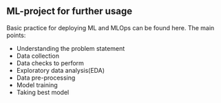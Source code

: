 ## ML-project for further usage 

Basic practice for deploying ML and MLOps can be found here. The main points:

- Understanding the problem statement
- Data collection
- Data checks to perform
- Exploratory data analysis(EDA)
- Data pre-processing
- Model training
- Taking best model
